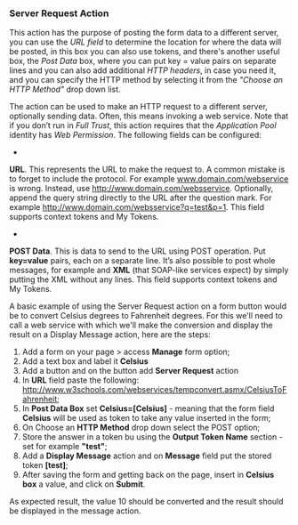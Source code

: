 
### Server Request Action

This action has the purpose of posting the form data to a different server, you can use the *URL field* to determine the location for where the data will be posted, in this box you can also use tokens, and there's another useful box, the *Post Data* box, where you can put key = value pairs on separate lines and you can also add additional *HTTP headers*, in case you need it, and you can specify the HTTP method by selecting it from the *"Choose an HTTP Method"* drop down list.

The action can be used to make an HTTP request to a different server, optionally sending data. Often, this means invoking a web service. Note that if you don’t run in *Full Trust*, this action requires that the *Application Pool* identity has *Web Permission*. The following fields can be configured: 

* 
**URL**. This represents the URL to make the request to. A common mistake is to forget to include the protocol. For example www.domain.com/webservice is wrong. Instead, use http://www.domain.com/websservice. Optionally, append the query string directly to the URL after the question mark. For example http://www.domain.com/websservice?q=test&p=1. This field supports context tokens and My Tokens.

* 
**POST Data**. This is data to send to the URL using POST operation. Put **key=value** pairs, each on a separate line. It’s also possible to post whole messages, for example and **XML** (that SOAP-like services expect) by simply putting the XML without any lines. This field supports context tokens and My Tokens.

A basic example of using the Server Request action on a form button would be to convert Celsius degrees to Fahrenheit degrees. For this we'll need to call a web service with which we'll make the conversion and display the result on a Display Message action, here are the steps:

1. Add a form on your page > access **Manage** form option;
2. Add a text box and label it **Celsius**
3. Add a button and on the button add **Server Request** action
4. In **URL** field paste the following: http://www.w3schools.com/webservices/tempconvert.asmx/CelsiusToFahrenheit;
5. In **Post Data Box** set **Celsius=[Celsius]** - meaning that the form field **Celsius** will be used as token to take any value inserted in the form;
6. On Choose an **HTTP Method** drop down select the POST option;
7. Store the answer in a token bu using the **Output Token Name** section - set for example **"test"**;
8. Add a **Display Message** action and on **Message** field put the stored token **[test]**;
9. After saving the form and getting back on the page, insert in **Celsius box** a value, and click on **Submit**.

As expected result, the value 10 should be converted and the result should be displayed in the message action.